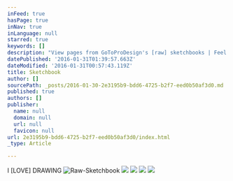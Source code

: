 ```yaml
---
inFeed: true
hasPage: true
inNav: true
inLanguage: null
starred: true
keywords: []
description: "View pages from GoToProDesign's [raw] sketchbooks | Feel free to browse through the  galleries | Draw. Draw. Draw.\""
datePublished: '2016-01-31T01:39:57.663Z'
dateModified: '2016-01-31T00:57:43.119Z'
title: Sketchbook
author: []
sourcePath: _posts/2016-01-30-2e3195b9-bdd6-4725-b2f7-eed0b50af3d0.md
published: true
authors: []
publisher:
  name: null
  domain: null
  url: null
  favicon: null
url: 2e3195b9-bdd6-4725-b2f7-eed0b50af3d0/index.html
_type: Article

---
```

I \[LOVE\] DRAWING
![Raw-Sketchbook](https://s3-us-west-2.amazonaws.com/the-grid-img/p/340f10ff4f72fb6ca8cc503321070689a5d10d68.jpg)
![](https://s3-us-west-2.amazonaws.com/the-grid-img/p/c7279079ed97ee58a23688356e5829e5a92dbf6f.jpg)
![](https://the-grid-user-content.s3-us-west-2.amazonaws.com/5f47a563-8d8a-4f48-ab71-e3c8d1ef5474.jpg)
![](https://the-grid-user-content.s3-us-west-2.amazonaws.com/40479993-3987-45e3-a3ea-eefd34f605cb.jpg)
![](https://the-grid-user-content.s3-us-west-2.amazonaws.com/63bb9cd5-69a7-4400-a0d5-f66c97466b9b.jpg)